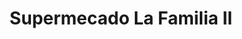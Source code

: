 ---
title: "Supermecado La Familia II"
url: /ramos-mejia/supermecado-la-familia-ii/
shop: supermercado
---